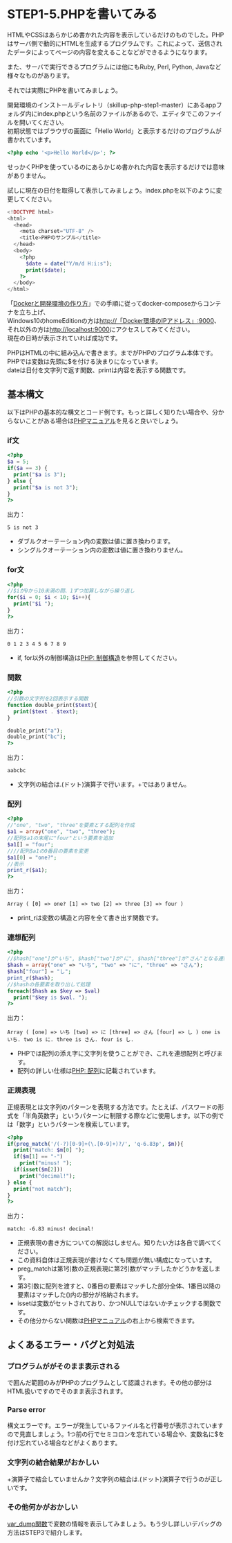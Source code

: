 # STEP1-5.PHPを書いてみる

HTMLやCSSはあらかじめ書かれた内容を表示しているだけのものでした。PHPはサーバ側で動的にHTMLを生成するプログラムです。これによって、送信されたデータによってページの内容を変えることなどができるようになります。

また、サーバで実行できるプログラムには他にもRuby, Perl, Python, Javaなど様々なものがあります。

それでは実際にPHPを書いてみましょう。

開発環境のインストールディレトリ（skillup-php-step1-master）にあるappフォルダ内にindex.phpという名前のファイルがあるので、エディタでこのファイルを開いてください。  
初期状態ではブラウザの画面に「Hello World」と表示するだけのプログラムが書かれています。

```php
<?php echo '<p>Hello World</p>'; ?>
```

せっかくPHPを使っているのにあらかじめ書かれた内容を表示するだけでは意味がありません。

試しに現在の日付を取得して表示してみましょう。index.phpを以下のように変更してください。

```php
<!DOCTYPE html>
<html>
  <head>
    <meta charset="UTF-8" />
    <title>PHPのサンプル</title>
  </head>
  <body>
    <?php
      $date = date("Y/m/d H:i:s");
      print($date);
    ?>
  </body>
</html>
```
「[Dockerと開発環境の作り方](../04-docker.md)」での手順に従ってdocker-composeからコンテナを立ち上げ、  
Windows10のhomeEditionの方は[http://「Docker環境のIPアドレス」:9000]()、それ以外の方は[http://localhost:9000](http://localhost:9000)にアクセスしてみてください。  
現在の日時が表示されていれば成功です。

PHPはHTMLの中に組み込んで書きます。<?phpから?>までがPHPのプログラム本体です。  
PHPでは変数は先頭に$を付ける決まりになっています。  
dateは日付を文字列で返す関数、printは内容を表示する関数です。

## 基本構文

以下はPHPの基本的な構文とコード例です。もっと詳しく知りたい場合や、分からないことがある場合は[PHPマニュアル](http://php.net/manual/ja/index.php)を見ると良いでしょう。

### if文
```php
<?php
$a = 5;
if($a == 3) {
  print("$a is 3");
} else {
  print("$a is not 3");
}
?>
```
出力：

```text
5 is not 3
```

* ダブルクオーテーション内の変数は値に置き換わります。
* シングルクオーテーション内の変数は値に置き換わりません。

### for文
```php
<?php
//$iが0から10未満の間、1ずつ加算しながら繰り返し
for($i = 0; $i < 10; $i++){
  print("$i ");
}
?>
```
出力：

```text
0 1 2 3 4 5 6 7 8 9
```

* if, for以外の制御構造は[PHP: 制御構造](http://www.php.net/manual/ja/language.control-structures.php)を参照してください。

### 関数
```php
<?php
//引数の文字列を2回表示する関数
function double_print($text){
  print($text . $text);
}

double_print("a");
double_print("bc");
?>
```
出力：

```text
aabcbc
```

* 文字列の結合は.(ドット)演算子で行います。+ではありません。

### 配列
```php
<?php
//"one", "two", "three"を要素とする配列を作成
$a1 = array("one", "two", "three");
//配列$a1の末尾に"four"という要素を追加
$a1[] = "four";
////配列$a1の0番目の要素を変更
$a1[0] = "one?";
//表示
print_r($a1);
?>
```
出力：

```text
Array ( [0] => one? [1] => two [2] => three [3] => four )
```

* print_rは変数の構造と内容を全て書き出す関数です。

### 連想配列
```php
<?php
//$hash["one"]が"いち", $hash["two"]が"に", $hash["three"]が"さん"となる連想配列を作成
$hash = array("one" => "いち", "two" => "に", "three" => "さん");
$hash["four"] = "し";
print_r($hash);
//$hashの各要素を取り出して処理
foreach($hash as $key => $val)
  print("$key is $val. ");
?>
```
出力：

```text
Array ( [one] => いち [two] => に [three] => さん [four] => し ) one is いち. two is に. three is さん. four is し.
```

* PHPでは配列の添え字に文字列を使うことができ、これを連想配列と呼びます。
* 配列の詳しい仕様は[PHP: 配列](http://www.php.net/manual/ja/language.types.array.php)に記載されています。

### 正規表現
正規表現とは文字列のパターンを表現する方法です。たとえば、パスワードの形式を「半角英数字」というパターンに制限する際などに使用します。以下の例では「数字」というパターンを検索しています。

```php
<?php
if(preg_match('/(-?)[0-9]+(\.[0-9]+)?/', 'q-6.83p', $m)){
  print("match: $m[0] ");
  if($m[1] == "-")
    print("minus! ");
  if(isset($m[2]))
    print("decimal!");
} else {
  print("not match");
}
?>
```
出力：

```text
match: -6.83 minus! decimal!
```

* 正規表現の書き方についての解説はしません。知りたい方は各自で調べてください。
 * この資料自体は正規表現が書けなくても問題が無い構成になっています。
* preg_matchは第1引数の正規表現に第2引数がマッチしたかどうかを返します。
 * 第3引数に配列を渡すと、0番目の要素はマッチした部分全体、1番目以降の要素はマッチした()内の部分が格納されます。
* issetは変数がセットされており、かつNULLではないかチェックする関数です。
* その他分からない関数は[PHPマニュアル](http://php.net/manual/ja/index.php)の右上から検索できます。

## よくあるエラー・バグと対処法
### プログラムががそのまま表示される
<?phpと?>で囲んだ範囲のみがPHPのプログラムとして認識されます。その他の部分はHTML扱いですのでそのまま表示されます。

### Parse error
構文エラーです。エラーが発生しているファイル名と行番号が表示されていますので見直しましょう。1つ前の行でセミコロンを忘れている場合や、変数名に$を付け忘れている場合などがよくあります。

### 文字列の結合結果がおかしい
+演算子で結合していませんか？文字列の結合は.(ドット)演算子で行うのが正しいです。

### その他何かがおかしい
[var_dump関数](http://php.net/manual/ja/function.var-dump.php)で変数の情報を表示してみましょう。もう少し詳しいデバッグの方法はSTEP3で紹介します。
